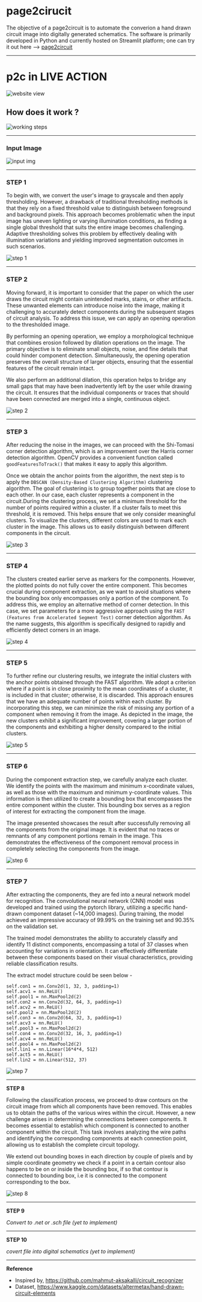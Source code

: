 # page2cirucit

The objective of a page2circuit is to automate the converion a hand drawn circuit image into digitally generated schematics. The software is primarily developed in Python and currently hosted on Streamlit platform; one can try it out here --> [page2circuit](https://gadhvirushiraj-page2circuit-webapp-hvznh0.streamlit.app/)

---

# p2c in LIVE ACTION

![website view](./readme_img/live_action.png)

## How does it work ?

![working steps](./readme_img/flowchart.png)

---

### **Input Image**

![input img](./readme_img/input.jpeg)

---

### **STEP 1**

To begin with, we convert the user's image to grayscale and then apply thresholding. However, a drawback of traditional thresholding methods is that they rely on a fixed threshold value to distinguish between foreground and background pixels. This approach becomes problematic when the input image has uneven lighting or varying illumination conditions, as finding a single global threshold that suits the entire image becomes challenging. Adaptive thresholding solves this problem by effectively dealing with illumination variations and yielding improved segmentation outcomes in such scenarios.

![step 1](./readme_img/step1.jpeg)

---

### **STEP 2**

Moving forward, it is important to consider that the paper on which the user draws the circuit might contain unintended marks, stains, or other artifacts. These unwanted elements can introduce noise into the image, making it challenging to accurately detect components during the subsequent stages of circuit analysis. To address this issue, we can apply an opening operation to the thresholded image.

By performing an opening operation, we employ a morphological technique that combines erosion followed by dilation operations on the image. The primary objective is to eliminate small objects, noise, and fine details that could hinder component detection. Simultaneously, the opening operation preserves the overall structure of larger objects, ensuring that the essential features of the circuit remain intact.

We also perform an additional dilation, this operation helps to bridge any small gaps that may have been inadvertently left by the user while drawing the circuit. It ensures that the individual components or traces that should have been connected are merged into a single, continuous object.

![step 2](./readme_img/step2.jpeg)

---

### **STEP 3**

After reducing the noise in the images, we can proceed with the Shi-Tomasi corner detection algorithm, which is an improvement over the Harris corner detection algorithm. OpenCV provides a convenient function called `goodFeaturesToTrack()` that makes it easy to apply this algorithm.

Once we obtain the anchor points from the algorithm, the next step is to apply the `DBSCAN (Density-Based Clustering Algorithm)` clustering algorithm. The goal of clustering is to group together points that are close to each other. In our case, each cluster represents a component in the circuit.During the clustering process, we set a minimum threshold for the number of points required within a cluster. If a cluster fails to meet this threshold, it is removed. This helps ensure that we only consider meaningful clusters. To visualize the clusters, different colors are used to mark each cluster in the image. This allows us to easily distinguish between different components in the circuit.

![step 3](./readme_img/step3.jpeg)

---

### **STEP 4**

The clusters created earlier serve as markers for the components. However, the plotted points do not fully cover the entire component. This becomes crucial during component extraction, as we want to avoid situations where the bounding box only encompasses only a portion of the component. To address this, we employ an alternative method of corner detection. In this case, we set parameters for a more aggressive approach using the `FAST (Features from Accelerated Segment Test)` corner detection algorithm. As the name suggests, this algorithm is specifically designed to rapidly and efficiently detect corners in an image.

![step 4](./readme_img/step4.jpeg)

---

### **STEP 5**

To further refine our clustering results, we integrate the initial clusters with the anchor points obtained through the FAST algorithm. We adopt a criterion where if a point is in close proximity to the mean coordinates of a cluster, it is included in that cluster; otherwise, it is discarded. This approach ensures that we have an adequate number of points within each cluster. By incorporating this step, we can minimize the risk of missing any portion of a component when removing it from the image. As depicted in the image, the new clusters exhibit a significant improvement, covering a larger portion of the components and exhibiting a higher density compared to the initial clusters.

![step 5](./readme_img/step5.jpeg)

---

### **STEP 6**

During the component extraction step, we carefully analyze each cluster. We identify the points with the maximum and minimum x-coordinate values, as well as those with the maximum and minimum y-coordinate values. This information is then utilized to create a bounding box that encompasses the entire component within the cluster. This bounding box serves as a region of interest for extracting the component from the image.

The image presented showcases the result after successfully removing all the components from the original image. It is evident that no traces or remnants of any component portions remain in the image. This demonstrates the effectiveness of the component removal process in completely selecting the components from the image.

![step 6](./readme_img/step6.jpeg)

---

### **STEP 7**

After extracting the components, they are fed into a neural network model for recognition. The convolutional neural network (CNN) model was developed and trained using the pytorch library, utilizing a specific hand-drawn component dataset (~14,000 images). During training, the model achieved an impressive accuracy of 99.99% on the training set and 90.35% on the validation set.

The trained model demonstrates the ability to accurately classify and identify 11 distinct components, encompassing a total of 37 classes when accounting for variations in orientation. It can effectively differentiate between these components based on their visual characteristics, providing reliable classification results.

The extract model structure could be seen below -

```
self.con1 = nn.Conv2d(1, 32, 3, padding=1)
self.acv1 = nn.ReLU()
self.pool1 = nn.MaxPool2d(2)
self.con2 = nn.Conv2d(32, 64, 3, padding=1)
self.acv2 = nn.ReLU()
self.pool2 = nn.MaxPool2d(2)
self.con3 = nn.Conv2d(64, 32, 3, padding=1)
self.acv3 = nn.ReLU()
self.pool3 = nn.MaxPool2d(2)
self.con4 = nn.Conv2d(32, 16, 3, padding=1)
self.acv4 = nn.ReLU()
self.pool4 = nn.MaxPool2d(2)
self.lin1 = nn.Linear(16*4*4, 512)
self.act5 = nn.ReLU()
self.lin2 = nn.Linear(512, 37)
```

![step 7](./readme_img/step7.jpeg)

---

**STEP 8**

Following the classification process, we proceed to draw contours on the circuit image from which all components have been removed. This enables us to obtain the paths of the various wires within the circuit. However, a new challenge arises in determining the connections between components. It becomes essential to establish which component is connected to another component within the circuit. This task involves analyzing the wire paths and identifying the corresponding components at each connection point, allowing us to establish the complete circuit topology.

We extend out bounding boxes in each direction by couple of pixels and by simple coordinate geometry we check if a point in a certain contour also happens to be on or inside the bounding box, if so that contour is connected to bounding box, i.e it is connected to the component corresponding to the box.

![step 8](./readme_img/step8.jpeg)

---

**STEP 9**

_Convert to .net or .sch file (yet to implement)_

---

**STEP 10**

_covert file into digital schematics
(yet to implement)_

---

**Reference**

- Inspired by, https://github.com/mahmut-aksakalli/circuit_recognizer
- Dataset, https://www.kaggle.com/datasets/altermetax/hand-drawn-circuit-elements
